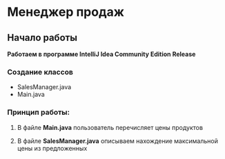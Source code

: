 # Менеджер продаж
		

## Начало работы
**Работаем в программе IntelliJ Idea Community Edition Release**
		

### Создание классов
* SalesManager.java
* Main.java
		

### Принцип работы:
1. В файле **Main.java** пользователь перечисляет цены продуктов

2. В файле **SalesManager.java** описываем нахождение максимальной цены из предложенных
